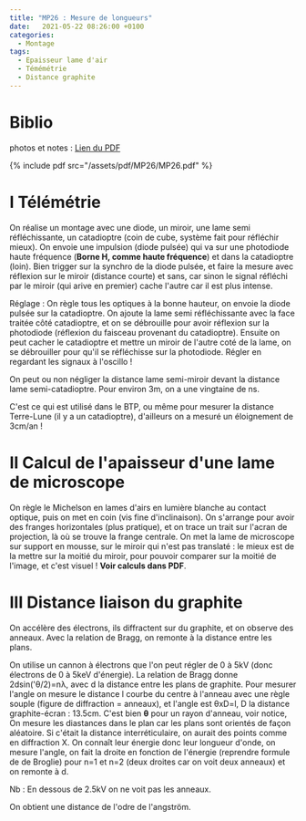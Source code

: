 ```yaml
---
title: "MP26 : Mesure de longueurs"
date:   2021-05-22 08:26:00 +0100
categories:
  - Montage
tags:
  - Epaisseur lame d'air
  - Témémétrie
  - Distance graphite
---
```

# Biblio


photos et notes : [Lien du PDF](/assets/pdf/MP26/MP26.pdf)

{% include pdf src="/assets/pdf/MP26/MP26.pdf" %}

# I Télémétrie
On réalise un montage avec une diode, un miroir, une lame semi réfléchissante, un catadioptre (coin de cube, système fait pour réfléchir mieux). On envoie une impulsion (diode pulsée) qui va sur une photodiode haute fréquence (**Borne H, comme haute fréquence**) et dans la catadioptre (loin). Bien trigger sur la synchro de la diode pulsée, et faire la mesure avec réflexion sur le miroir (distance courte) et sans, car sinon le signal réfléchi par le miroir (qui arive en premier) cache l'autre car il est plus intense.

Réglage : On règle tous les optiques à la bonne hauteur, on envoie la diode pulsée sur la catadioptre. On ajoute la lame semi réfléchissante avec la face traitée côté catadioptre, et on se débrouille pour avoir réflexion sur la photodiode (réflexion du faisceau provenant du catadioptre). Ensuite on peut cacher le catadioptre et mettre un miroir de l'autre coté de la lame, on se débrouiller pour qu'il se réfléchisse sur la photodiode. Régler en regardant les signaux à l'oscillo ! 

On peut ou non négliger la distance lame semi-miroir devant la distance lame semi-catadioptre. Pour environ 3m, on a une vingtaine de ns.

C'est ce qui est utilisé dans le BTP, ou même pour mesurer la distance Terre-Lune (il y a un catadioptre), d'ailleurs on a mesuré un éloignement de 3cm/an !
# II Calcul de l'apaisseur d'une lame de microscope
On règle le Michelson en lames d'airs en lumière blanche au contact optique, puis on met en coin (vis fine d'inclinaison). On s'arrange pour avoir des franges horizontales (plus pratique), et on trace un trait sur l'acran de projection, là où se trouve la frange centrale. On met la lame de microscope sur support en mousse, sur le miroir qui n'est pas translaté : le mieux est de la mettre sur la moitié du miroir, pour pouvoir comparer sur la moitié de l'image, et c'est visuel ! **Voir calculs dans PDF**.

# III Distance liaison du graphite

On accélère des électrons, ils diffractent sur du graphite, et on observe des anneaux. Avec la relation de Bragg, on remonte à la distance entre les plans.

On utilise un cannon à électrons que l'on peut régler de 0 à 5kV (donc électrons de 0 à 5keV d'énergie). La relation de Bragg donne 2dsin('&theta;/2)=n&lambda;, avec d la distance entre les plans de graphite. Pour mesurer l'angle on mesure le distance l courbe du centre à l'anneau avec une règle souple (figure de diffraction = anneaux), et l'angle est &theta;xD=l, D la distance graphite-écran : 13.5cm. C'est bien **&theta;** pour un rayon d'anneau, voir notice, On mesure les diastances dans le plan car les plans sont orientés de façon aléatoire. Si c'était la distance interréticulaire, on aurait des points comme en diffraction X.
On connaît leur énergie donc leur longueur d'onde, on mesure l'angle, on fait la droite en fonction de l'énergie (reprendre formule de de Broglie) pour n=1 et n=2 (deux droites car on voit deux anneaux) et on remonte à d.

Nb : En dessous de 2.5kV on ne voit pas les anneaux.

On obtient une distance de l'odre de l'angström. 
